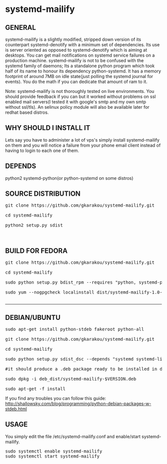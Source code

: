 # systemd-mailify

GENERAL
-------------------
systemd-mailify is a slightly modified, stripped down version of its counterpart systemd-denotify with a minimum set of dependencies. Its use is server oriented as opposed to systemd-denotify which is aiming at desktops. You can get mail notifications on systemd service failures on a production machine.
systemd-mailify is not to be confused with the systemd family of daemons; Its a standalone python program which took half of its name to honour its dependency python-systemd. It has a memory footprint of around 7MB on idle state(just polling the systemd journal for events). You do the math if you can dedicate that amount of ram to it.

Note: systemd-mailify is not thoroughly tested on live environments. You should provide feedback if you can but it worked without problems on ssl enabled mail servers(I tested it with google's smtp and my own smtp without ssl/tls). An selinux policy module will also be available later for redhat based distros.


WHY SHOULD I INSTALL IT
-------------------------
Lets say you have to administer a lot of vps's simply install systemd-mailify on them and you will notice a failure from your phone email client instead of having to login to each one of them.


DEPENDS
---------------------
python2 systemd-python(or python-systemd on some distros)


SOURCE DISTRIBUTION
---------------------

<pre>
git clone https://github.com/gkarakou/systemd-mailify.git

cd systemd-mailify

python2 setup.py sdist


</pre>

BUILD FOR FEDORA
------------------
<pre>
git clone https://github.com/gkarakou/systemd-mailify.git

cd systemd-mailify

sudo python setup.py bdist_rpm --requires "python, systemd-python, systemd, systemd-libs " --build-requires="python-setuptools" --vendor="gkarakou@gmail.com"

sudo yum --nogpgcheck localinstall dist/systemd-mailify-1.0-1.noarch.rpm

</pre>

-------------------------------

DEBIAN/UBUNTU
----------------

<pre>
sudo apt-get install python-stdeb fakeroot python-all

git clone https://github.com/gkarakou/systemd-mailify.git

cd systemd-mailify

sudo python setup.py sdist_dsc --depends "systemd systemd-libs python-systemd " --build-depends "python-setuptools" bdist_deb

#it should produce a .deb package ready to be installed in deb_dist directory (hint:ls -al deb_dist|grep deb):

sudo dpkg -i deb_dist/systemd-mailify-$VERSION.deb

sudo apt-get -f install
</pre>

If you find any troubles you can follow this guide:
http://shallowsky.com/blog/programming/python-debian-packages-w-stdeb.html


USAGE
--------------------
You simply edit the file /etc/systemd-mailify.conf and enable/start systemd-mailify.

<pre>
sudo systemctl enable systemd-mailify
sudo systemctl start systemd-mailify
</pre>

